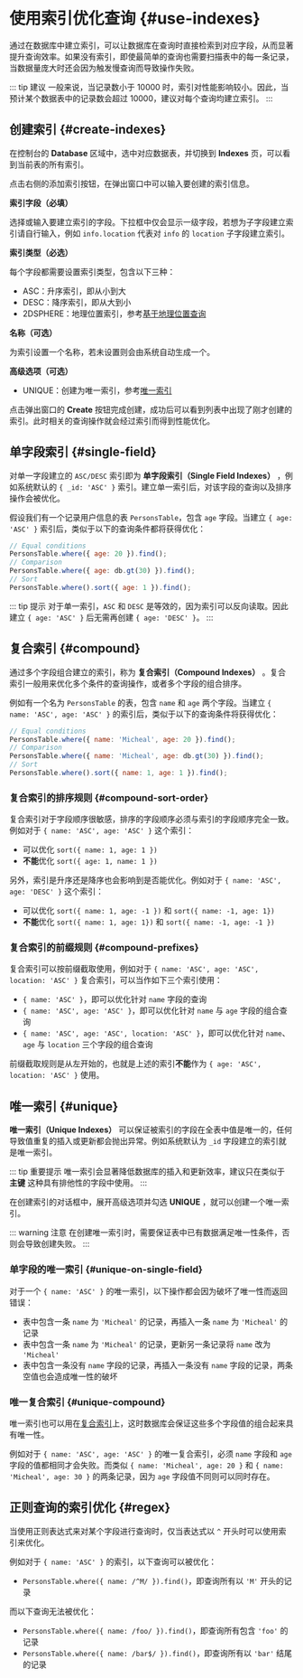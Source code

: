 # 使用索引优化查询 {#use-indexes}

通过在数据库中建立索引，可以让数据库在查询时直接检索到对应字段，从而显著提升查询效率。如果没有索引，即使最简单的查询也需要扫描表中的每一条记录，当数据量庞大时还会因为触发慢查询而导致操作失败。

::: tip 建议
一般来说，当记录数小于 10000 时，索引对性能影响较小。因此，当预计某个数据表中的记录数会超过 10000，建议对每个查询均建立索引。
:::

## 创建索引 {#create-indexes}

在控制台的 **Database** 区域中，选中对应数据表，并切换到 **Indexes** 页，可以看到当前表的所有索引。

点击右侧的添加索引按钮，在弹出窗口中可以输入要创建的索引信息。

__索引字段（必填）__

选择或输入要建立索引的字段。下拉框中仅会显示一级字段，若想为子字段建立索引请自行输入，例如 `info.location` 代表对 `info` 的 `location` 子字段建立索引。

__索引类型（必选）__

每个字段都需要设置索引类型，包含以下三种：

- ASC：升序索引，即从小到大
- DESC：降序索引，即从大到小
- 2DSPHERE：地理位置索引，参考[基于地理位置查询](/guide/database/geo.html)

__名称（可选）__

为索引设置一个名称，若未设置则会由系统自动生成一个。

__高级选项（可选）__

- UNIQUE：创建为唯一索引，参考[唯一索引](#unique)

点击弹出窗口的 **Create** 按钮完成创建，成功后可以看到列表中出现了刚才创建的索引。此时相关的查询操作就会经过索引而得到性能优化。

## 单字段索引 {#single-field}

对单一字段建立的 `ASC/DESC` 索引即为 **单字段索引（Single Field Indexes）** ，例如系统默认的 `{ _id: 'ASC' }` 索引。建立单一索引后，对该字段的查询以及排序操作会被优化。

假设我们有一个记录用户信息的表 `PersonsTable`，包含 `age` 字段。当建立 `{ age: 'ASC' }` 索引后，类似于以下的查询条件都将获得优化：

```js
// Equal conditions
PersonsTable.where({ age: 20 }).find();
// Comparison
PersonsTable.where({ age: db.gt(30) }).find();
// Sort
PersonsTable.where().sort({ age: 1 }).find();
```

::: tip 提示
对于单一索引，`ASC` 和 `DESC` 是等效的，因为索引可以反向读取。因此建立 `{ age: 'ASC' }` 后无需再创建 `{ age: 'DESC' }`。
:::

## 复合索引 {#compound}

通过多个字段组合建立的索引，称为 **复合索引（Compound Indexes）** 。复合索引一般用来优化多个条件的查询操作，或者多个字段的组合排序。

例如有一个名为 `PersonsTable` 的表，包含 `name` 和 `age` 两个字段。当建立 `{ name: 'ASC', age: 'ASC' }` 的索引后，类似于以下的查询条件将获得优化：

```js
// Equal conditions
PersonsTable.where({ name: 'Micheal', age: 20 }).find();
// Comparison
PersonsTable.where({ name: 'Micheal', age: db.gt(30) }).find();
// Sort
PersonsTable.where().sort({ name: 1, age: 1 }).find();
```

### 复合索引的排序规则 {#compound-sort-order}

复合索引对于字段顺序很敏感，排序的字段顺序必须与索引的字段顺序完全一致。例如对于 `{ name: 'ASC', age: 'ASC' }` 这个索引：

- 可以优化 `sort({ name: 1, age: 1 })`
- **不能**优化 `sort({ age: 1, name: 1 })`

另外，索引是升序还是降序也会影响到是否能优化。例如对于 `{ name: 'ASC', age: 'DESC' }` 这个索引：

- 可以优化 `sort({ name: 1, age: -1 })` 和 `sort({ name: -1, age: 1})`
- **不能**优化 `sort({ name: 1, age: 1})` 和 `sort({ name: -1, age: -1 })`

### 复合索引的前缀规则 {#compound-prefixes}

复合索引可以按前缀截取使用，例如对于 `{ name: 'ASC', age: 'ASC', location: 'ASC' }` 复合索引，可以当作如下三个索引使用：

- `{ name: 'ASC' }`，即可以优化针对 `name` 字段的查询
- `{ name: 'ASC', age: 'ASC' }`，即可以优化针对 `name` 与 `age` 字段的组合查询
- `{ name: 'ASC', age: 'ASC', location: 'ASC' }`，即可以优化针对 `name`、`age` 与 `location` 三个字段的组合查询

前缀截取规则是从左开始的，也就是上述的索引**不能**作为 `{ age: 'ASC', location: 'ASC' }` 使用。

## 唯一索引 {#unique}

 **唯一索引（Unique Indexes）** 可以保证被索引的字段在全表中值是唯一的，任何导致值重复的插入或更新都会抛出异常。例如系统默认为 `_id` 字段建立的索引就是唯一索引。

::: tip 重要提示
唯一索引会显著降低数据库的插入和更新效率，建议只在类似于 **主键** 这种具有排他性的字段中使用。
:::

在创建索引的对话框中，展开高级选项并勾选 **UNIQUE** ，就可以创建一个唯一索引。

::: warning 注意
在创建唯一索引时，需要保证表中已有数据满足唯一性条件，否则会导致创建失败。
:::

### 单字段的唯一索引 {#unique-on-single-field}

对于一个 `{ name: 'ASC' }` 的唯一索引，以下操作都会因为破坏了唯一性而返回错误：

- 表中包含一条 `name` 为 `'Micheal'` 的记录，再插入一条 `name` 为 `'Micheal'` 的记录
- 表中包含一条 `name` 为 `'Micheal'` 的记录，更新另一条记录将 `name` 改为 `'Micheal'`
- 表中包含一条没有 `name` 字段的记录，再插入一条没有 `name` 字段的记录，两条空值也会造成唯一性的破坏

### 唯一复合索引 {#unique-compound}

唯一索引也可以用在[复合索引](#compound)上，这时数据库会保证这些多个字段值的组合起来具有唯一性。

例如对于 `{ name: 'ASC', age: 'ASC' }` 的唯一复合索引，必须 `name` 字段和 `age` 字段的值都相同才会失败。而类似 `{ name: 'Micheal', age: 20 }` 和 `{ name: 'Micheal', age: 30 }` 的两条记录，因为 `age` 字段值不同则可以同时存在。

## 正则查询的索引优化 {#regex}

当使用正则表达式来对某个字段进行查询时，仅当表达式以 `^` 开头时可以使用索引来优化。

例如对于 `{ name: 'ASC' }` 的索引，以下查询可以被优化：

- `PersonsTable.where({ name: /^M/ }).find()`，即查询所有以 `'M'` 开头的记录

而以下查询无法被优化：

- `PersonsTable.where({ name: /foo/ }).find()`，即查询所有包含 `'foo'` 的记录
- `PersonsTable.where({ name: /bar$/ }).find()`，即查询所有以 `'bar'` 结尾的记录
